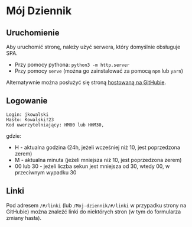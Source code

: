 # Mój Dziennik

## Uruchomienie

Aby uruchomić stronę, należy użyć serwera, który domyślnie obsługuje SPA.

- Przy pomocy pythona: `python3 -m http.server`
- Przy pomocy `serve` (można go zainstalować za pomocą `npm` lub `yarn`)

Alternatywnie można posłużyć się stroną [hostowaną na GitHubie](https://vlaska.github.io/Moj-dziennik/).

## Logowanie

```
Login: jkowalski
Hasło: Kowalski!23
Kod uwerzytelniający: HM00 lub HHM30,
```

gdzie:

- H - aktualna godzina (24h, jeżeli wcześniej niż 10, jest poprzedzona zerem)
- M - aktualna minuta (jeżeli mniejsza niż 10, jest poprzedzona zerem)
- 00 lub 30 - jeżeli liczba sekun jest mniejsza od 30, wtedy 00, w przeciwnym wypadku 30

## Linki

Pod adresem `/#/linki` (lub `/Moj-dziennik/#/linki` w przypadku strony na GitHubie) można znaleźć linki do niektórych stron (w tym do formularza zmiany hasła).
